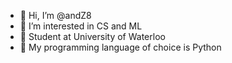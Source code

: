 - 👋 Hi, I’m @andZ8
- 👀 I’m interested in CS and ML
- 🌱 Student at University of Waterloo
- 📖 My programming language of choice is Python

<!---
andZ8/andZ8 is a ✨ special ✨ repository because its `README.md` (this file) appears on your GitHub profile.
You can click the Preview link to take a look at your changes.
--->
